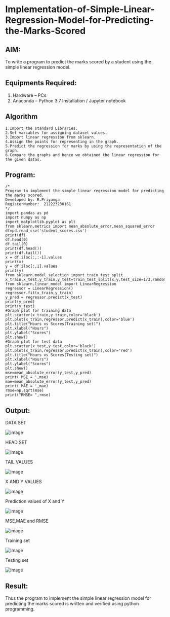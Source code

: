 # Implementation-of-Simple-Linear-Regression-Model-for-Predicting-the-Marks-Scored

## AIM:
To write a program to predict the marks scored by a student using the simple linear regression model.

## Equipments Required:
1. Hardware – PCs
2. Anaconda – Python 3.7 Installation / Jupyter notebook

## Algorithm
```
1.Import the standard Libraries.
2.Set variables for assigning dataset values.
3.Import linear regression from sklearn.
4.Assign the points for representing in the graph.
5.Predict the regression for marks by using the representation of the graph.
6.Compare the graphs and hence we obtained the linear regression for the given datas.
```
## Program:
```
/*
Program to implement the simple linear regression model for predicting the marks scored.
Developed by: R.Priyanga
RegisterNumber:  212223230161
*/
import pandas as pd
import numpy as np
import matplotlib.pyplot as plt
from sklearn.metrics import mean_absolute_error,mean_squared_error
df=pd.read_csv('student_scores.csv')
print(df)
df.head(0)
df.tail(0)
print(df.head())
print(df.tail())
x = df.iloc[:,:-1].values
print(x)
y = df.iloc[:,1].values
print(y)
from sklearn.model_selection import train_test_split
x_train,x_test,y_train,y_test=train_test_split(x,y,test_size=1/3,random_state=0)
from sklearn.linear_model import LinearRegression
regressor = LinearRegression()
regressor.fit(x_train,y_train)
y_pred = regressor.predict(x_test)
print(y_pred)
print(y_test)
#Graph plot for training data
plt.scatter(x_train,y_train,color='black')
plt.plot(x_train,regressor.predict(x_train),color='blue')
plt.title("Hours vs Scores(Training set)")
plt.xlabel("Hours")
plt.ylabel("Scores")
plt.show()
#Graph plot for test data
plt.scatter(x_test,y_test,color='black')
plt.plot(x_train,regressor.predict(x_train),color='red')
plt.title("Hours vs Scores(Testing set)")
plt.xlabel("Hours")
plt.ylabel("Scores")
plt.show()
mse=mean_absolute_error(y_test,y_pred)
print('MSE = ',mse)
mae=mean_absolute_error(y_test,y_pred)
print('MAE = ',mae)
rmse=np.sqrt(mse)
print("RMSE= ",rmse)
```

## Output:

DATA SET

![image](https://github.com/user-attachments/assets/b044d2ed-ea03-4601-a2a9-8e42a7f030b8)

HEAD SET

![image](https://github.com/user-attachments/assets/35b77e54-0550-448e-a54a-eb42c0567c70)

TAIL VALUES

![image](https://github.com/user-attachments/assets/be8bd8c9-7ebe-4206-b509-654db186b002)

X AND Y VALUES

![image](https://github.com/user-attachments/assets/6444e10b-b710-42e3-8589-aa7b70bfa1cd)

Prediction values of X and Y

![image](https://github.com/user-attachments/assets/631ee3e7-dafa-47f1-aed7-da8b98c53be7)

MSE,MAE and RMSE

![image](https://github.com/user-attachments/assets/4e4cb48b-0c3e-44f5-8d0f-4b268c2349f8)

Training set

![image](https://github.com/user-attachments/assets/e4b32180-baf3-4826-98ce-55cc603d04d2)

Testing set

![image](https://github.com/user-attachments/assets/6cf0486a-0dbe-47be-9e24-98f5e6c0143d)

## Result:
Thus the program to implement the simple linear regression model for predicting the marks scored is written and verified using python programming.
